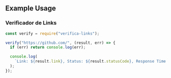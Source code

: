 ## Example Usage

<h3>Verificador de Links</h3>

```js
const verify = require("verifica-links");

verify("https://github.com/", (result, err) => {
  if (err) return console.log(err);

  console.log(
    `Link: ${result.link}, Status: ${result.statusCode}, Response Time: ${result.responseTime}ms`
  );
});
```
